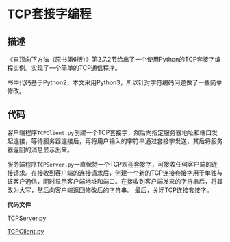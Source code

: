 # TCP套接字编程

## 描述

《自顶向下方法（原书第6版）》第2.7.2节给出了一个使用Python的TCP套接字编程实例。实现了一个简单的TCP通信程序。

书中代码基于Python2，本文采用Python3，所以针对字符编码问题做了一些简单修改。

## 代码

客户端程序`TCPClient.py`创建一个TCP套接字，然后向指定服务器地址和端口发起连接，等待服务器连接后，再将用户输入的字符串通过套接字发送，其后将服务器返回的消息显示出来。

服务端程序`TCPServer.py`一直保持一个TCP欢迎套接字，可接收任何客户端的连接请求。在接收到客户端的连接请求后，创建一个新的TCP连接套接字用于单独与该客户通信，同时显示客户端地址和端口。在接收到客户端发来的字符串后，将其改为大写，然后向客户端返回修改后的字符串。 最后，关闭TCP连接套接字。

**代码文件**

[TCPServer.py](source/TCPServer.py)

[TCPClient.py](source/TCPClient.py)

